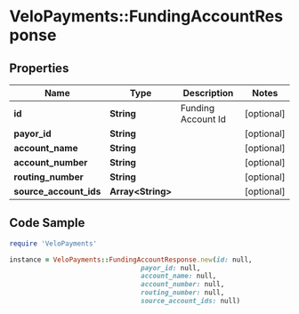 # VeloPayments::FundingAccountResponse

## Properties

Name | Type | Description | Notes
------------ | ------------- | ------------- | -------------
**id** | **String** | Funding Account Id | [optional] 
**payor_id** | **String** |  | [optional] 
**account_name** | **String** |  | [optional] 
**account_number** | **String** |  | [optional] 
**routing_number** | **String** |  | [optional] 
**source_account_ids** | **Array&lt;String&gt;** |  | [optional] 

## Code Sample

```ruby
require 'VeloPayments'

instance = VeloPayments::FundingAccountResponse.new(id: null,
                                 payor_id: null,
                                 account_name: null,
                                 account_number: null,
                                 routing_number: null,
                                 source_account_ids: null)
```


